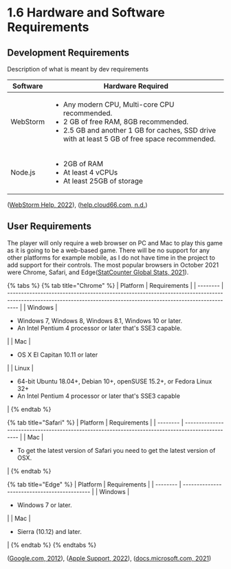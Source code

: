 # 1.6 Hardware and Software Requirements

## Development Requirements

Description of what is meant by dev requirements

| Software | Hardware Required                                                                                                                                                                                            |
| -------- | ------------------------------------------------------------------------------------------------------------------------------------------------------------------------------------------------------------ |
| WebStorm | <ul><li>Any modern CPU, Multi-core CPU recommended.</li><li>2 GB of free RAM, 8GB recommended.</li><li>2.5 GB and another 1 GB for caches, SSD drive with at least 5 GB of free space recommended.</li></ul> |
| Node.js  | <p></p><ul><li>2GB of RAM</li><li>At least 4 vCPUs</li><li>At least 25GB of storage</li></ul>                                                                                                                |

([WebStorm Help, 2022](../hardware-and-software-requirements-references.md)), ([help.cloud66.com, n.d.](../hardware-and-software-requirements-references.md))

## User Requirements

The player will only require a web browser on PC and Mac to play this game as it is going to be a web-based game.  There will be no support for any other platforms for example mobile, as I do not have time in the project to add support for their controls.  The most popular browsers in October 2021 were Chrome, Safari, and Edge([StatCounter Global Stats, 2021](../hardware-and-software-requirements-references.md)).

{% tabs %}
{% tab title="Chrome" %}
| Platform | Requirements                                                                                                                                                     |
| -------- | ---------------------------------------------------------------------------------------------------------------------------------------------------------------- |
| Windows  | <ul><li>Windows 7, Windows 8, Windows 8.1, Windows 10 or later.</li><li>An Intel Pentium 4 processor or later that's SSE3 capable.</li></ul>                     |
| Mac      | <p></p><ul><li>OS X El Capitan 10.11 or later</li></ul>                                                                                                          |
| Linux    | <p></p><ul><li>64-bit Ubuntu 18.04+, Debian 10+, openSUSE 15.2+, or Fedora Linux 32+</li><li>An Intel Pentium 4 processor or later that's SSE3 capable</li></ul> |
{% endtab %}

{% tab title="Safari" %}
| Platform | Requirements                                                                                     |
| -------- | ------------------------------------------------------------------------------------------------ |
| Mac      | <ul><li>To get the latest version of Safari you need to get the latest version of OSX.</li></ul> |
{% endtab %}

{% tab title="Edge" %}
| Platform | Requirements                                 |
| -------- | -------------------------------------------- |
| Windows  | <p></p><ul><li>Windows 7 or later.</li></ul> |
| Mac      | <ul><li>Sierra (10.12) and later.</li></ul>  |
{% endtab %}
{% endtabs %}

([Google.com, 2012](../hardware-and-software-requirements-references.md)), ([Apple Support, 2022](../hardware-and-software-requirements-references.md)), ([docs.microsoft.com, 2021](../hardware-and-software-requirements-references.md))
